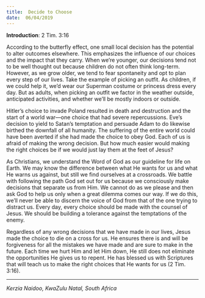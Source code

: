 ```yaml
---
title:  Decide to Choose
date:  06/04/2019
---
```


**Introduction**: 2 Tim. 3:16

According to the butterfly effect, one small local decision has the potential to alter outcomes elsewhere. This emphasizes the influence of our choices and the impact that they carry. When we’re younger, our decisions tend not to be well thought out because children do not often think long-term. However, as we grow older, we tend to fear spontaneity and opt to plan every step of our lives. Take the example of picking an outfit. As children, if we could help it, we’d wear our Superman costume or princess dress every day. But as adults, when picking an outfit we factor in the weather outside, anticipated activities, and whether we’ll be mostly indoors or outside.

Hitler’s choice to invade Poland resulted in death and destruction and the start of a world war—one choice that had severe repercussions. Eve’s decision to yield to Satan’s temptation and persuade Adam to do likewise birthed the downfall of all humanity. The suffering of the entire world could have been averted if she had made the choice to obey God. Each of us is afraid of making the wrong decision. But how much easier would making the right choices be if we would just lay them at the feet of Jesus?

As Christians, we understand the Word of God as our guideline for life on Earth. We may know the difference between what He wants for us and what He warns us against, but still we find ourselves at a crossroads. We battle with following the path God set out for us because we consciously make decisions that separate us from Him. We cannot do as we please and then ask God to help us only when a great dilemma comes our way. If we do this, we’ll never be able to discern the voice of God from that of the one trying to distract us. Every day, every choice should be made with the counsel of Jesus. We should be building a tolerance against the temptations of the enemy.

Regardless of any wrong decisions that we have made in our lives, Jesus made the choice to die on a cross for us. He ensures there is and will be forgiveness for all the mistakes we have made and are sure to make in the future. Each time we hurt Him and let Him down, He still does not eliminate the opportunities He gives us to repent. He has blessed us with Scriptures that will teach us to make the right choices that He wants for us (2 Tim. 3:16).

---

_Kerzia Naidoo, KwaZulu Natal, South Africa_